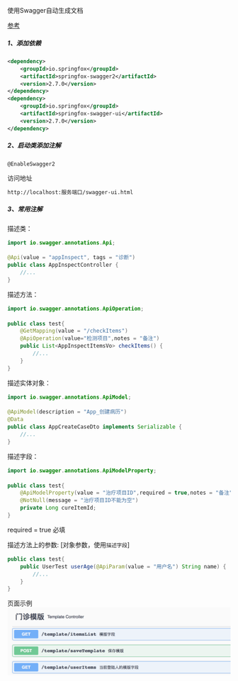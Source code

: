 使用Swagger自动生成文档


[参考](https://blog.csdn.net/lsqingfeng/article/details/123678701)

##### 1、添加依赖
```xml
<dependency>
	<groupId>io.springfox</groupId>
	<artifactId>springfox-swagger2</artifactId>
	<version>2.7.0</version>
</dependency>
<dependency>
	<groupId>io.springfox</groupId>
	<artifactId>springfox-swagger-ui</artifactId>
	<version>2.7.0</version>
</dependency>
```

##### 2、启动类添加注解
```text
@EnableSwagger2
```

访问地址
```html
http://localhost:服务端口/swagger-ui.html
```

##### 3、常用注解
描述类：
```java
import io.swagger.annotations.Api;

@Api(value = "appInspect", tags = "诊断")
public class AppInspectController {
    //...
}
```

描述方法：
```java
import io.swagger.annotations.ApiOperation;

public class test{
    @GetMapping(value = "/checkItems")
    @ApiOperation(value="检测项目",notes = "备注")
    public List<AppInspectItemsVo> checkItems() {
        //...
    }
}
```

描述实体对象：
```java
import io.swagger.annotations.ApiModel;

@ApiModel(description = "App_创建病历")
@Data
public class AppCreateCaseDto implements Serializable {
    //...
}
```

描述字段：
```java
import io.swagger.annotations.ApiModelProperty;

public class test{
    @ApiModelProperty(value = "治疗项目ID",required = true,notes = "备注")
    @NotNull(message = "治疗项目ID不能为空")
    private Long cureItemId;
}
```
required = true  必填

描述方法上的参数: [对象参数，使用`描述字段`]
```java
public class test{
    public UserTest userAge(@ApiParam(value = "用户名") String name) {
        //...
    }
}
```


页面示例
![swagger](./image/swagger.png)